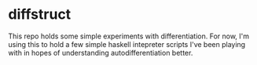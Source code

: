 # diffstruct

This repo holds some simple experiments with differentiation. For now, I'm
using this to hold a few simple haskell intepreter scripts I've been playing
with in hopes of understanding autodifferentiation better.
